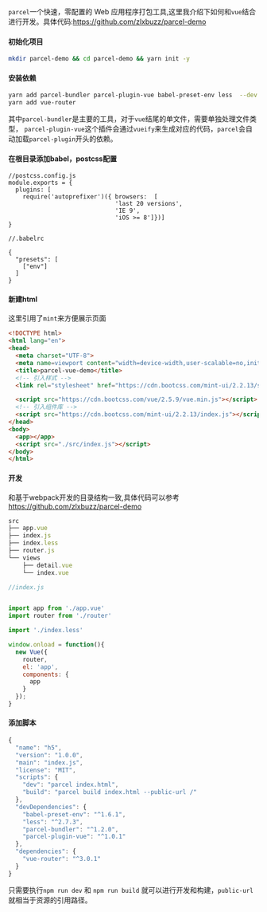 `parcel`一个快速，零配置的 Web 应用程序打包工具,这里我介绍下如何和`vue`结合进行开发。具体代码:https://github.com/zlxbuzz/parcel-demo

#### 初始化项目

```bash
mkdir parcel-demo && cd parcel-demo && yarn init -y

```

#### 安装依赖

```bash
yarn add parcel-bundler parcel-plugin-vue babel-preset-env less  --dev
yarn add vue-router
```
其中`parcel-bundler`是主要的工具，对于`vue`结尾的单文件，需要单独处理文件类型，
`parcel-plugin-vue`这个插件会通过`vueify`来生成对应的代码，`parcel`会自动加载`parcel-plugin`开头的依赖。



#### 在根目录添加babel，postcss配置

```
//postcss.config.js
module.exports = {
  plugins: [
    require('autoprefixer')({ browsers:  [
                              'last 20 versions',
                              'IE 9',
                              'iOS >= 8']})]
}
```

```
//.babelrc

{
  "presets": [
    ["env"]
  ]
}
```

#### 新建html

这里引用了`mint`来方便展示页面

```html
<!DOCTYPE html>
<html lang="en">
<head>
  <meta charset="UTF-8">
  <meta name=viewport content="width=device-width,user-scalable=no,initial-scale=1,maximum-scale=1,minimum-scale=1">
  <title>parcel-vue-demo</title>
  <!-- 引入样式 -->
  <link rel="stylesheet" href="https://cdn.bootcss.com/mint-ui/2.2.13/style.css">

  <script src="https://cdn.bootcss.com/vue/2.5.9/vue.min.js"></script>
  <!-- 引入组件库 -->
  <script src="https://cdn.bootcss.com/mint-ui/2.2.13/index.js"></script>
</head>
<body>
  <app></app>
  <script src="./src/index.js"></script>
</body>
</html>
```

#### 开发
和基于webpack开发的目录结构一致,具体代码可以参考 https://github.com/zlxbuzz/parcel-demo
```js
src
├── app.vue
├── index.js
├── index.less
├── router.js
└── views
    ├── detail.vue
    └── index.vue
```

```js
//index.js


import app from './app.vue'
import router from './router'

import './index.less'

window.onload = function(){
  new Vue({
    router,
    el: 'app',
    components: {
      app
    }
  });
}
```

#### 添加脚本

```js
{
  "name": "h5",
  "version": "1.0.0",
  "main": "index.js",
  "license": "MIT",
  "scripts": {
    "dev": "parcel index.html",
    "build": "parcel build index.html --public-url /"
  },
  "devDependencies": {
    "babel-preset-env": "^1.6.1",
    "less": "^2.7.3",
    "parcel-bundler": "^1.2.0",
    "parcel-plugin-vue": "^1.0.1"
  },
  "dependencies": {
    "vue-router": "^3.0.1"
  }
}
```
只需要执行`npm run dev` 和 `npm run build` 就可以进行开发和构建，`public-url`就相当于资源的引用路径。


